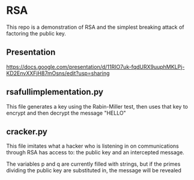 # RSA
This repo is a demonstration of RSA and the simplest breaking attack of factoring the public key.

## Presentation
https://docs.google.com/presentation/d/11RIO7uk-fqdURX9uuphMKLPj-KD2EnvXXFjH87mOsns/edit?usp=sharing

## rsafullimplementation.py

This file generates a key using the Rabin-Miller test, then uses that key to encrypt and then decrypt the message "HELLO"

## cracker.py

This file imitates what a hacker who is listening in on communications through RSA has access to: the public key and an intercepted message.

The variables p and q are currently filled with strings, but if the primes dividing the public key are substituted in, the message will be revealed

